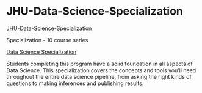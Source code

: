 # JHU-Data-Science-Specialization

[JHU-Data-Science-Specialization](https://www.idies.jhu.edu/what-we-do/education-and-outreach/coursera-johns-hopkins/)

Specialization - 10 course series

[Data Science Specialization](https://www.coursera.org/specializations/jhu-data-science?#outcomes)

Students completing this program have a solid foundation in all aspects of Data Science. This specialization covers the concepts and tools you’ll need throughout the entire data science pipeline, from asking the right kinds of questions to making inferences and publishing results.
